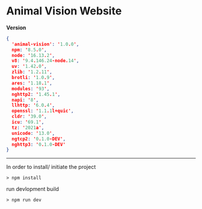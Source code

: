 # Animal Vision Website

**Version**
```json
{
  'animal-vision': '1.0.0',
  npm: '8.5.0',
  node: '16.13.2',
  v8: '9.4.146.24-node.14',
  uv: '1.42.0',
  zlib: '1.2.11',
  brotli: '1.0.9',
  ares: '1.18.1',
  modules: '93',
  nghttp2: '1.45.1',
  napi: '8',
  llhttp: '6.0.4',
  openssl: '1.1.1l+quic',
  cldr: '39.0',
  icu: '69.1',
  tz: '2021a',
  unicode: '13.0',
  ngtcp2: '0.1.0-DEV',
  nghttp3: '0.1.0-DEV'
}
```
___

In order to install/ initiate the project
```cli
> npm install 
```
run devlopment build
```cli
> npm run dev
```